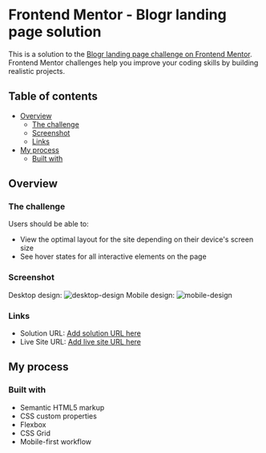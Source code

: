 # Frontend Mentor - Blogr landing page solution

This is a solution to the [Blogr landing page challenge on Frontend Mentor](https://www.frontendmentor.io/challenges/blogr-landing-page-EX2RLAApP). Frontend Mentor challenges help you improve your coding skills by building realistic projects. 

## Table of contents

- [Overview](#overview)
  - [The challenge](#the-challenge)
  - [Screenshot](#screenshot)
  - [Links](#links)
- [My process](#my-process)
  - [Built with](#built-with)


## Overview

### The challenge

Users should be able to:

- View the optimal layout for the site depending on their device's screen size
- See hover states for all interactive elements on the page

### Screenshot
Desktop design:
![desktop-design](https://user-images.githubusercontent.com/48177682/128319569-18b6d666-394d-4895-a3c4-0b659451901a.jpg)
Mobile design:
![mobile-design](https://user-images.githubusercontent.com/48177682/128319618-f790b1c0-7302-492f-8c49-8a2f274c195b.jpg)

### Links

- Solution URL: [Add solution URL here](https://github.com/nobel10122025/blogr-landing-page)
- Live Site URL: [Add live site URL here](https://nobel10122025.github.io/blogr-landing-page/index.html)

## My process

### Built with

- Semantic HTML5 markup
- CSS custom properties
- Flexbox
- CSS Grid
- Mobile-first workflow

